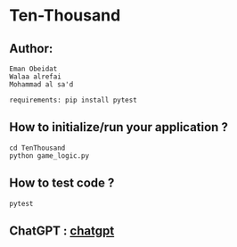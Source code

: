 # Ten-Thousand

## Author:
```
Eman Obeidat 
Walaa alrefai
Mohammad al sa'd
```
```
requirements: pip install pytest
```
## How to initialize/run your application ?
```
cd TenThousand
python game_logic.py
```

## How to test code ?
```
pytest
```

## ChatGPT : [chatgpt](./Ten-Thousand/TenThousand/ChatGpt.md)